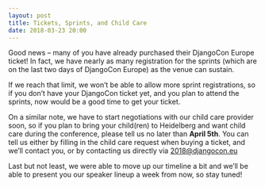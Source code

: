 ```yaml
---
layout: post
title: Tickets, Sprints, and Child Care
date: 2018-03-23 20:00
---
```


Good news – many of you have already purchased their DjangoCon Europe ticket! In fact, we have nearly as many
registration for the sprints (which are on the last two days of DjangoCon Europe) as the venue can sustain.

<!-- more -->

If we reach that limit, we won’t be able to allow more sprint registrations, so if you don’t have your DjangoCon ticket
yet, and you plan to attend the sprints, now would be a good time to get your ticket.

On a similar note, we have to start negotiations with our child care provider soon, so if you plan to bring your
child(ren) to Heidelberg and want child care during the conference, please tell us no later than **April 5th**. You can
tell us either by filling in the child care request when buying a ticket, and we’ll contact you, or by contacting us
directly via 2018@djangocon.eu

Last but not least, we were able to move up our timeline a bit and we’ll be able to present you our speaker lineup a
week from now, so stay tuned!

